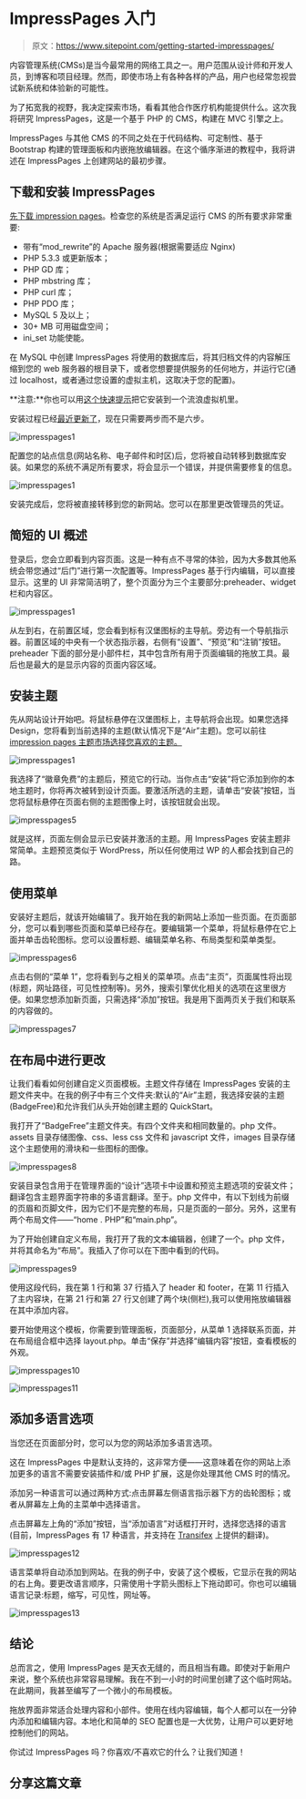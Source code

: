 # ImpressPages 入门

> 原文：<https://www.sitepoint.com/getting-started-impresspages/>

内容管理系统(CMSs)是当今最常用的网络工具之一。用户范围从设计师和开发人员，到博客和项目经理。然而，即使市场上有各种各样的产品，用户也经常忽视尝试新系统和体验新的可能性。

为了拓宽我的视野，我决定探索市场，看看其他合作医疗机构能提供什么。这次我将研究 ImpressPages，这是一个基于 PHP 的 CMS，构建在 MVC 引擎之上。

ImpressPages 与其他 CMS 的不同之处在于代码结构、可定制性、基于 Bootstrap 构建的管理面板和内嵌拖放编辑器。在这个循序渐进的教程中，我将讲述在 ImpressPages 上创建网站的最初步骤。

## 下载和安装 ImpressPages

[先下载 impression pages](http://www.impresspages.org/download)。检查您的系统是否满足运行 CMS 的所有要求非常重要:

*   带有“mod_rewrite”的 Apache 服务器(根据需要适应 Nginx)
*   PHP 5.3.3 或更新版本；
*   PHP GD 库；
*   PHP mbstring 库；
*   PHP curl 库；
*   PHP PDO 库；
*   MySQL 5 及以上；
*   30+ MB 可用磁盘空间；
*   ini_set 功能使能。

在 MySQL 中创建 ImpressPages 将使用的数据库后，将其归档文件的内容解压缩到您的 web 服务器的根目录下，或者您想要提供服务的任何地方，并运行它(通过 localhost，或者通过您设置的虚拟主机，这取决于您的配置)。

**注意:**你也可以用[这个快速提示](https://www.sitepoint.com/quick-tip-impresspages4-homestead/)把它安装到一个流浪虚拟机里。

安装过程已经[最近更新了](http://www.impresspages.org/impresspages-4-0-17-released-with-simplified-install)，现在只需要两步而不是六步。

![impresspages1](img/78b3e338a4c288cfcefea694f25edeca.png)

配置您的站点信息(网站名称、电子邮件和时区)后，您将被自动转移到数据库安装。如果您的系统不满足所有要求，将会显示一个错误，并提供需要修复的信息。

![impresspages1](img/a78255f03275344c5a74fbc107e7bcfb.png)

安装完成后，您将被直接转移到您的新网站。您可以在那里更改管理员的凭证。

## 简短的 UI 概述

登录后，您会立即看到内容页面。这是一种有点不寻常的体验，因为大多数其他系统会带您通过“后门”进行第一次配置等。ImpressPages 基于行内编辑，可以直接显示。这里的 UI 非常简洁明了，整个页面分为三个主要部分:preheader、widget 栏和内容区。

![impresspages1](img/966b57bc177e7bfb0ae24d2336179564.png)

从左到右，在前置区域，您会看到标有汉堡图标的主导航。旁边有一个导航指示器。前置区域的中央有一个状态指示器，右侧有“设置”、“预览”和“注销”按钮。preheader 下面的部分是小部件栏，其中包含所有用于页面编辑的拖放工具。最后也是最大的是显示内容的页面内容区域。

## 安装主题

先从网站设计开始吧。将鼠标悬停在汉堡图标上，主导航将会出现。如果您选择 Design，您将看到当前选择的主题(默认情况下是“Air”主题)。您可以前往[impression pages 主题市场选择您喜欢的主题。](http://market.impresspages.org/)

![impresspages1](img/e136cd9688db856e0db31c9a03bec58f.png)

我选择了“徽章免费”的主题后，预览它的行动。当你点击“安装”将它添加到你的本地主题时，你将再次被转到设计页面。要激活所选的主题，请单击“安装”按钮，当您将鼠标悬停在页面右侧的主题图像上时，该按钮就会出现。

![impresspages5](img/59b71254aad76077292d7717ba69ba22.png)

就是这样，页面左侧会显示已安装并激活的主题。用 ImpressPages 安装主题非常简单。主题预览类似于 WordPress，所以任何使用过 WP 的人都会找到自己的路。

## 使用菜单

安装好主题后，就该开始编辑了。我开始在我的新网站上添加一些页面。在页面部分，您可以看到哪些页面和菜单已经存在。要编辑第一个菜单，将鼠标悬停在它上面并单击齿轮图标。您可以设置标题、编辑菜单名称、布局类型和菜单类型。

![impresspages6](img/e891844db817cfab6bb5fe36df160e28.png)

点击右侧的“菜单 1”，您将看到与之相关的菜单项。点击“主页”，页面属性将出现(标题，网址路径，可见性控制等)。另外，搜索引擎优化相关的选项在这里很方便。如果您想添加新页面，只需选择“添加”按钮。我是用下面两页关于我们和联系的内容做的。

![impresspages7](img/44d87c88b618e8b7b806052fd3a7224c.png)

## 在布局中进行更改

让我们看看如何创建自定义页面模板。主题文件存储在 ImpressPages 安装的主题文件夹中。在我的例子中有三个文件夹:默认的“Air”主题，我选择安装的主题(BadgeFree)和允许我们从头开始创建主题的 QuickStart。

我打开了“BadgeFree”主题文件夹。有四个文件夹和相同数量的。php 文件。assets 目录存储图像、css、less css 文件和 javascript 文件，images 目录存储这个主题使用的滑块和一些图标的图像。

![impresspages8](img/ac6ff83b687a42677739134c6b565197.png)

安装目录包含用于在管理界面的“设计”选项卡中设置和预览主题选项的安装文件；翻译包含主题界面字符串的多语言翻译。至于。php 文件中，有以下划线为前缀的页眉和页脚文件，因为它们不是完整的布局，只是页面的一部分。另外，这里有两个布局文件——“home . PHP”和“main.php”。

为了开始创建自定义布局，我打开了我的文本编辑器，创建了一个。php 文件，并将其命名为“布局”。我插入了你可以在下图中看到的代码。

![impresspages9](img/488111fb007c0e99bbd1784c9c727308.png)

使用这段代码，我在第 1 行和第 37 行插入了 header 和 footer，在第 11 行插入了主内容块，在第 21 行和第 27 行又创建了两个块(侧栏),我可以使用拖放编辑器在其中添加内容。

要开始使用这个模板，你需要到管理面板，页面部分，从菜单 1 选择联系页面，并在布局组合框中选择 layout.php。单击“保存”并选择“编辑内容”按钮，查看模板的外观。

![impresspages10](img/de1519604b62c9067941029b48f2ab61.png)

![impresspages11](img/41522f8a635a46152daeb819c9f1cdc0.png)

## 添加多语言选项

当您还在页面部分时，您可以为您的网站添加多语言选项。

这在 ImpressPages 中是默认支持的，这非常方便——这意味着在你的网站上添加更多的语言不需要安装插件和/或 PHP 扩展，这是你处理其他 CMS 时的情况。

添加另一种语言可以通过两种方式:点击屏幕左侧语言指示器下方的齿轮图标；或者从屏幕左上角的主菜单中选择语言。

点击屏幕左上角的“添加”按钮，当“添加语言”对话框打开时，选择您选择的语言(目前，ImpressPages 有 17 种语言，并支持在 [Transifex](https://www.transifex.com/projects/p/impresspages/) 上提供的翻译)。

![impresspages12](img/0c217ac4a218685fc11bf624bc35f097.png)

语言菜单将自动添加到网站。在我的例子中，安装了这个模板，它显示在我的网站的右上角。要更改语言顺序，只需使用十字箭头图标上下拖动即可。你也可以编辑语言记录:标题，缩写，可见性，网址等。

![impresspages13](img/1035118a92d026ae255db6bb4f829c88.png)

## 结论

总而言之，使用 ImpressPages 是天衣无缝的，而且相当有趣。即使对于新用户来说，整个系统也非常容易理解。我在不到一小时的时间里创建了这个临时网站。在此期间，我甚至编写了一个微小的布局模板。

拖放界面非常适合处理内容和小部件。使用在线内容编辑，每个人都可以在一分钟内添加和编辑内容。本地化和简单的 SEO 配置也是一大优势，让用户可以更好地控制他们的网站。

你试过 ImpressPages 吗？你喜欢/不喜欢它的什么？让我们知道！

## 分享这篇文章